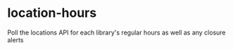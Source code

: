 # location-hours
Poll the locations API for each library's regular hours as well as any closure alerts
